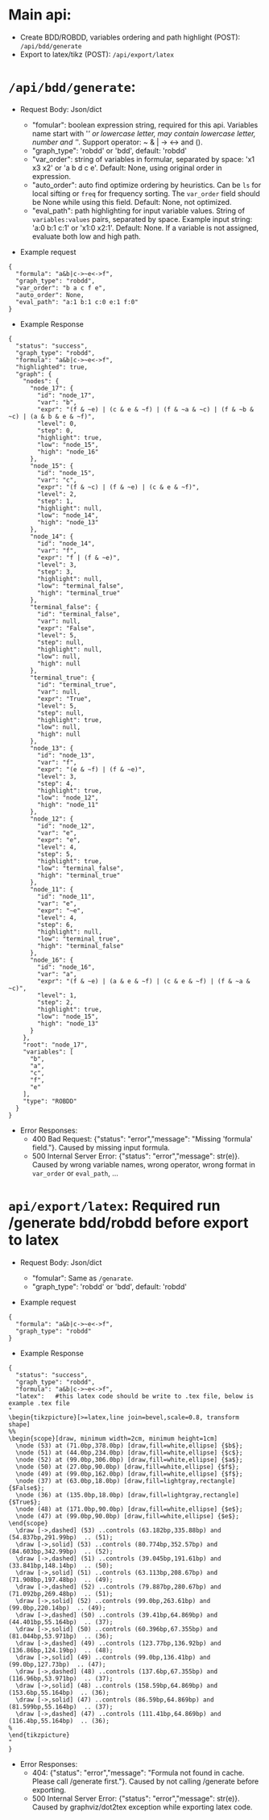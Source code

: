 # Main api:
 - Create BDD/ROBDD, variables ordering and path highlight (POST): `/api/bdd/generate`
 - Export to latex/tikz (POST): `/api/export/latex`


# `/api/bdd/generate`:
- Request Body: Json/dict
    - "fomular": boolean expression string, required for this api. Variables name start with '_' or lowercase letter, may contain lowercase letter, number and '_'. Support operator: ~ & | -> <-> and ().
    - "graph_type": 'robdd' or 'bdd', default: 'robdd'
    - "var_order": string of variables in formular, separated by space: 'x1 x3 x2' or 'a b d c e'. Default: None, using original order in expression.
    - "auto_order": auto find optimize ordering by heuristics. Can be `ls` for local sifting or `freq` for frequency sorting. The `var_order` field should be None while using this field. Default: None, not optimized.
    - "eval_path": path highlighting for input variable values. String of `variables:values` pairs, separated by space. Example input string: 'a:0 b:1 c:1' or 'x1:0 x2:1'. Default: None. If a variable is not assigned, evaluate both low and high path.

- Example request
```
{
  "formula": "a&b|c->~e<->f",
  "graph_type": "robdd",
  "var_order": "b a c f e",
  "auto_order": None,
  "eval_path": "a:1 b:1 c:0 e:1 f:0"
}
```
 
- Example Response 
```
{
  "status": "success",
  "graph_type": "robdd",
  "formula": "a&b|c->~e<->f",
  "highlighted": true,
  "graph": {
    "nodes": {
      "node_17": {
        "id": "node_17",
        "var": "b",
        "expr": "(f & ~e) | (c & e & ~f) | (f & ~a & ~c) | (f & ~b & ~c) | (a & b & e & ~f)",
        "level": 0,
        "step": 0,
        "highlight": true,
        "low": "node_15",
        "high": "node_16"
      },
      "node_15": {
        "id": "node_15",
        "var": "c",
        "expr": "(f & ~c) | (f & ~e) | (c & e & ~f)",
        "level": 2,
        "step": 1,
        "highlight": null,
        "low": "node_14",
        "high": "node_13"
      },
      "node_14": {
        "id": "node_14",
        "var": "f",
        "expr": "f | (f & ~e)",
        "level": 3,
        "step": 3,
        "highlight": null,
        "low": "terminal_false",
        "high": "terminal_true"
      },
      "terminal_false": {
        "id": "terminal_false",
        "var": null,
        "expr": "False",
        "level": 5,
        "step": null,
        "highlight": null,
        "low": null,
        "high": null
      },
      "terminal_true": {
        "id": "terminal_true",
        "var": null,
        "expr": "True",
        "level": 5,
        "step": null,
        "highlight": true,
        "low": null,
        "high": null
      },
      "node_13": {
        "id": "node_13",
        "var": "f",
        "expr": "(e & ~f) | (f & ~e)",
        "level": 3,
        "step": 4,
        "highlight": true,
        "low": "node_12",
        "high": "node_11"
      },
      "node_12": {
        "id": "node_12",
        "var": "e",
        "expr": "e",
        "level": 4,
        "step": 5,
        "highlight": true,
        "low": "terminal_false",
        "high": "terminal_true"
      },
      "node_11": {
        "id": "node_11",
        "var": "e",
        "expr": "~e",
        "level": 4,
        "step": 6,
        "highlight": null,
        "low": "terminal_true",
        "high": "terminal_false"
      },
      "node_16": {
        "id": "node_16",
        "var": "a",
        "expr": "(f & ~e) | (a & e & ~f) | (c & e & ~f) | (f & ~a & ~c)",
        "level": 1,
        "step": 2,
        "highlight": true,
        "low": "node_15",
        "high": "node_13"
      }
    },
    "root": "node_17",
    "variables": [
      "b",
      "a",
      "c",
      "f",
      "e"
    ],
    "type": "ROBDD"
  }
}
```
- Error Responses:
  - 400 Bad Request: {"status": "error","message": "Missing 'formula' field."}. Caused by missing input formula.
  - 500 Internal Server Error: {"status": "error","message": str(e)}. Caused by wrong variable names, wrong operator, wrong format in `var_order` or `eval_path`, ...

# `api/export/latex`: Required run /generate bdd/robdd before export to latex
- Request Body: Json/dict
    - "fomular": Same as `/genarate`.
    - "graph_type": 'robdd' or 'bdd', default: 'robdd'

- Example request
```
{
  "formula": "a&b|c->~e<->f",
  "graph_type": "robdd"
}
```

- Example Response 
```
{
  "status": "success",
  "graph_type": "robdd",
  "formula": "a&b|c->~e<->f",
  "latex":   #this latex code should be write to .tex file, below is example .tex file  
"
\begin{tikzpicture}[>=latex,line join=bevel,scale=0.8, transform shape]
%%
\begin{scope}[draw, minimum width=2cm, minimum height=1cm]
  \node (53) at (71.0bp,378.0bp) [draw,fill=white,ellipse] {$b$};
  \node (51) at (44.0bp,234.0bp) [draw,fill=white,ellipse] {$c$};
  \node (52) at (99.0bp,306.0bp) [draw,fill=white,ellipse] {$a$};
  \node (50) at (27.0bp,90.0bp) [draw,fill=white,ellipse] {$f$};
  \node (49) at (99.0bp,162.0bp) [draw,fill=white,ellipse] {$f$};
  \node (37) at (63.0bp,18.0bp) [draw,fill=lightgray,rectangle] {$False$};
  \node (36) at (135.0bp,18.0bp) [draw,fill=lightgray,rectangle] {$True$};
  \node (48) at (171.0bp,90.0bp) [draw,fill=white,ellipse] {$e$};
  \node (47) at (99.0bp,90.0bp) [draw,fill=white,ellipse] {$e$};
\end{scope}
  \draw [->,dashed] (53) ..controls (63.182bp,335.88bp) and (54.837bp,291.99bp)  .. (51);
  \draw [->,solid] (53) ..controls (80.774bp,352.57bp) and (84.603bp,342.99bp)  .. (52);
  \draw [->,dashed] (51) ..controls (39.045bp,191.61bp) and (33.841bp,148.14bp)  .. (50);
  \draw [->,solid] (51) ..controls (63.113bp,208.67bp) and (71.908bp,197.48bp)  .. (49);
  \draw [->,dashed] (52) ..controls (79.887bp,280.67bp) and (71.092bp,269.48bp)  .. (51);
  \draw [->,solid] (52) ..controls (99.0bp,263.61bp) and (99.0bp,220.14bp)  .. (49);
  \draw [->,dashed] (50) ..controls (39.41bp,64.869bp) and (44.401bp,55.164bp)  .. (37);
  \draw [->,solid] (50) ..controls (60.396bp,67.355bp) and (81.044bp,53.971bp)  .. (36);
  \draw [->,dashed] (49) ..controls (123.77bp,136.92bp) and (136.86bp,124.19bp)  .. (48);
  \draw [->,solid] (49) ..controls (99.0bp,136.41bp) and (99.0bp,127.73bp)  .. (47);
  \draw [->,dashed] (48) ..controls (137.6bp,67.355bp) and (116.96bp,53.971bp)  .. (37);
  \draw [->,solid] (48) ..controls (158.59bp,64.869bp) and (153.6bp,55.164bp)  .. (36);
  \draw [->,solid] (47) ..controls (86.59bp,64.869bp) and (81.599bp,55.164bp)  .. (37);
  \draw [->,dashed] (47) ..controls (111.41bp,64.869bp) and (116.4bp,55.164bp)  .. (36);
%
\end{tikzpicture}
"
}
```
- Error Responses:
  - 404: {"status": "error","message": "Formula not found in cache. Please call /generate first."}. Caused by not calling /generate before exporting.
  - 500 Internal Server Error: {"status": "error","message": str(e)}. Caused by graphviz/dot2tex exception while exporting latex code.
